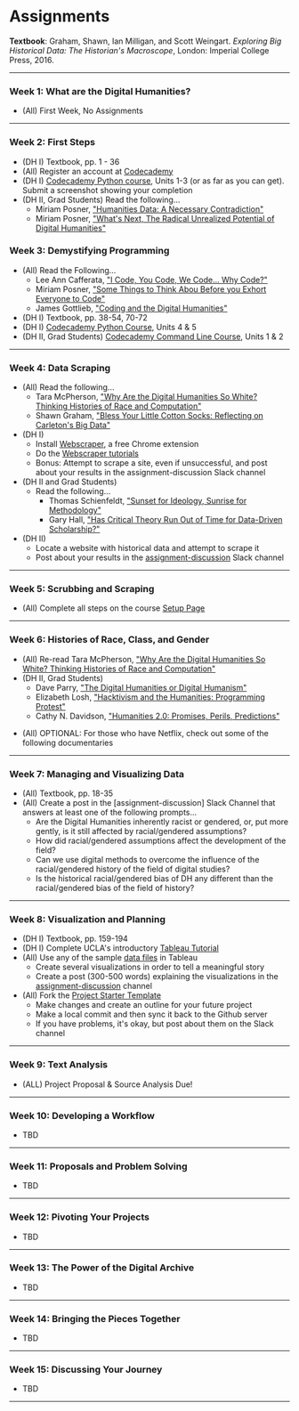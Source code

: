 # Assignments

**Textbook**: Graham, Shawn, Ian Milligan, and Scott Weingart. *Exploring Big Historical Data: The Historian's Macroscope*, London: Imperial College Press, 2016.

---

### Week 1: What are the Digital Humanities?
* (All) First Week, No Assignments

---

### Week 2: First Steps
* (DH I) Textbook, pp. 1 - 36
* (All) Register an account at [Codecademy](https://www.codecademy.com)
* (DH I) [Codecademy Python course](https://www.codecademy.com/learn/python), Units 1-3 (or as far as you can get). Submit a screenshot showing your completion
* (DH II, Grad Students) Read the following...
    - Miriam Posner, ["Humanities Data: A Necessary Contradiction"](http://miriamposner.com/blog/humanities-data-a-necessary-contradiction)
    - Miriam Posner, ["What's Next, The Radical Unrealized Potential of Digital Humanities"](http://miriamposner.com/blog/whats-next-the-radical-unrealized-potential-of-digital-humanities)

### Week 3: Demystifying Programming

* (All) Read the Following...
    - Lee Ann Cafferata, ["I Code, You Code, We Code... Why Code?"](http://www.leeannghajar.com/i-code-you-code-we-code-why-code/)
    - Miriam Posner, ["Some Things to Think Abou Before you Exhort Everyone to Code"](http://miriamposner.com/blog/some-things-to-think-about-before-you-exhort-everyone-to-code/)
    - James Gottlieb, ["Coding and the Digital Humanities"](http://www.jamesgottlieb.com/2012/03/coding-and-digital-humanities/)
* (DH I) Textbook, pp. 38-54, 70-72
* (DH I) [Codecademy Python Course](https://www.codecademy.com/learn/python), Units 4 & 5
* (DH II, Grad Students) [Codecademy Command Line Course](https://www.codecademy.com/learn/learn-the-command-line), Units 1 & 2

---

### Week 4: Data Scraping

* (All) Read the following...
    - Tara McPherson, ["Why Are the Digital Humanities So White? Thinking Histories of Race and Computation"](http://dhdebates.gc.cuny.edu/debates/text/29)
    - Shawn Graham, ["Bless Your Little Cotton Socks: Reflecting on Carleton's Big Data"](https://electricarchaeology.ca/2014/04/25/bless-your-little-cotton-socks-reflecting-on-carletons-data-day/)
* (DH I)
    - Install [Webscraper](https://webscraper.io), a free Chrome extension
    - Do the [Webscraper tutorials](http://webscraper.io/tutorials)
    - Bonus: Attempt to scrape a site, even if unsuccessful, and post about your results in the assignment-discussion Slack channel
* (DH II and Grad Students)
    - Read the following...
        - Thomas Schienfeldt, ["Sunset for Ideology, Sunrise for Methodology"](http://dhdebates.gc.cuny.edu/debates/text/39)
        - Gary Hall, ["Has Critical Theory Run Out of Time for Data-Driven Scholarship?"](http://dhdebates.gc.cuny.edu/debates/text/14)
* (DH II)
    - Locate a website with historical data and attempt to scrape it
    - Post about your results in the [assignment-discussion](https://hacking-history.slack.com/messages/assignment-discussion/) Slack channel
---

### Week 5: Scrubbing and Scraping

* (All) Complete all steps on the course [Setup Page](setting_up.md)

---

### Week 6: Histories of Race, Class, and Gender

- (All) Re-read Tara McPherson, ["Why Are the Digital Humanities So White? Thinking Histories of Race and Computation"](http://dhdebates.gc.cuny.edu/debates/text/29)
- (DH II, Grad Students)
    - Dave Parry, ["The Digital Humanities or Digital Humanism"](http://dhdebates.gc.cuny.edu/debates/text/24)
    - Elizabeth Losh, ["Hacktivism and the Humanities: Programming Protest"](http://dhdebates.gc.cuny.edu/debates/text/32)
    - Cathy N. Davidson, ["Humanities 2.0: Promises, Perils, Predictions"](http://dhdebates.gc.cuny.edu/debates/text/45)

* (All) OPTIONAL: For those who have Netflix, check out  some of the following documentaries

---

### Week 7: Managing and Visualizing Data

- (All) Textbook, pp. 18-35
- (All) Create a post in the [assignment-discussion] Slack Channel that answers at least one of the following prompts...
    - Are the Digital Humanities inherently racist or gendered, or, put more gently, is it still affected by racial/gendered assumptions?
    - How did racial/gendered assumptions affect the development of the field?
    - Can we use digital methods to overcome the influence of the racial/gendered history of the field of digital studies?
    - Is the historical racial/gendered bias of DH any different than the racial/gendered bias of the field of history?

---

### Week 8: Visualization and Planning

- (DH I) Textbook, pp. 159-194
- (DH I) Complete UCLA's introductory [Tableau Tutorial](http://dh101.humanities.ucla.edu/?page_id=163)
- (All) Use any of the sample [data files](files/files.md) in Tableau
    - Create several visualizations in order to tell a meaningful story
    - Create a post (300-500 words) explaining the visualizations in the [assignment-discussion](https://hacking-history.slack.com/messages/assignment-discussion/) channel
- (All) Fork the [Project Starter Template](https://github.com/thePortus/his4936-starter)
    - Make changes and create an outline for your future project
    - Make a local commit and then sync it back to the Github server
    - If you have problems, it's okay, but post about them on the Slack channel

---

### Week 9: Text Analysis


- (ALL) Project Proposal & Source Analysis Due!

---

### Week 10: Developing a Workflow

- TBD

---

### Week 11: Proposals and Problem Solving

- TBD

---

### Week 12: Pivoting Your Projects

- TBD

---

### Week 13: The Power of the Digital Archive

- TBD

---

### Week 14: Bringing the Pieces Together

- TBD

---

### Week 15: Discussing Your Journey

- TBD

---
